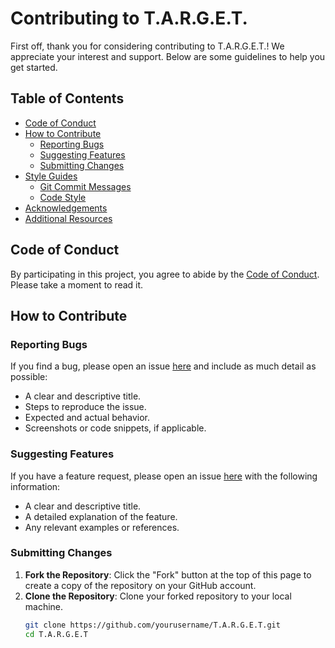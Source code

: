 # Contributing to T.A.R.G.E.T.

First off, thank you for considering contributing to T.A.R.G.E.T.! We appreciate your interest and support. Below are some guidelines to help you get started.

## Table of Contents
- [Code of Conduct](#code-of-conduct)
- [How to Contribute](#how-to-contribute)
  - [Reporting Bugs](#reporting-bugs)
  - [Suggesting Features](#suggesting-features)
  - [Submitting Changes](#submitting-changes)
- [Style Guides](#style-guides)
  - [Git Commit Messages](#git-commit-messages)
  - [Code Style](#code-style)
- [Acknowledgements](#acknowledgements)
- [Additional Resources](#additional-resources)

## Code of Conduct
By participating in this project, you agree to abide by the [Code of Conduct](CODE_OF_CONDUCT.md). Please take a moment to read it.

## How to Contribute

### Reporting Bugs
If you find a bug, please open an issue [here](https://github.com/yourusername/T.A.R.G.E.T/issues) and include as much detail as possible:
- A clear and descriptive title.
- Steps to reproduce the issue.
- Expected and actual behavior.
- Screenshots or code snippets, if applicable.

### Suggesting Features
If you have a feature request, please open an issue [here](https://github.com/yourusername/T.A.R.G.E.T/issues) with the following information:
- A clear and descriptive title.
- A detailed explanation of the feature.
- Any relevant examples or references.

### Submitting Changes
1. **Fork the Repository**: Click the "Fork" button at the top of this page to create a copy of the repository on your GitHub account.
2. **Clone the Repository**: Clone your forked repository to your local machine.
   ```sh
   git clone https://github.com/yourusername/T.A.R.G.E.T.git
   cd T.A.R.G.E.T



